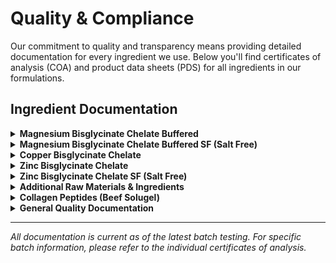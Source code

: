 # Quality & Compliance

Our commitment to quality and transparency means providing detailed documentation for every ingredient we use. Below you'll find certificates of analysis (COA) and product data sheets (PDS) for all ingredients in our formulations.

## Ingredient Documentation

<details>
<summary><strong>Magnesium Bisglycinate Chelate Buffered</strong></summary>

### Certificate of Analysis
<iframe src="QualityDocs/03451-GF_Magnesium Buffered COA_(BN19000000015).pdf" width="100%" height="600px" frameborder="0">
📄 [View PDF](QualityDocs/03451-GF_Magnesium Buffered COA_(BN19000000015).pdf)
</iframe>

### Product Data Sheet
<iframe src="QualityDocs/03451_Magnesium Bisglycinate Chelate Buffered_PDS 22-AUG-2024.pdf" width="100%" height="600px" frameborder="0">
📄 [View PDF](QualityDocs/03451_Magnesium Bisglycinate Chelate Buffered_PDS 22-AUG-2024.pdf)
</iframe>

</details>

<details>
<summary><strong>Magnesium Bisglycinate Chelate Buffered SF (Salt Free)</strong></summary>

### Certificate of Analysis
<iframe src="QualityDocs/03455_Magnesium Bisglycinate Chelate Buffered SF_COA (BN12000005421).pdf" width="100%" height="600px" frameborder="0">
📄 [View PDF](QualityDocs/03455_Magnesium Bisglycinate Chelate Buffered SF_COA (BN12000005421).pdf)
</iframe>

### Product Data Sheet
<iframe src="QualityDocs/03455_Magnesium Bisglycinate Chelate Buffered SF_PDS 22-AUG-2024.pdf" width="100%" height="600px" frameborder="0">
📄 [View PDF](QualityDocs/03455_Magnesium Bisglycinate Chelate Buffered SF_PDS 22-AUG-2024.pdf)
</iframe>

</details>

<details>
<summary><strong>Copper Bisglycinate Chelate</strong></summary>

### Certificate of Analysis
<iframe src="QualityDocs/03502_Copper Bisglycinate Chelate COA_(BN12000005207).pdf" width="100%" height="600px" frameborder="0">
📄 [View PDF](QualityDocs/03502_Copper Bisglycinate Chelate COA_(BN12000005207).pdf)
</iframe>

### Product Data Sheet
<iframe src="QualityDocs/03502_Copper Bisglycinate Chelate_PDS 22-AUG-2024.pdf" width="100%" height="600px" frameborder="0">
📄 [View PDF](QualityDocs/03502_Copper Bisglycinate Chelate_PDS 22-AUG-2024.pdf)
</iframe>

</details>

<details>
<summary><strong>Zinc Bisglycinate Chelate</strong></summary>

### Certificate of Analysis
<object data="QualityDocs/03506_Zinc Bisglycinate Chelate COA_(BN12000005573).pdf" type="application/pdf" width="100%" height="600px">
    <p>PDF cannot be displayed. <a href="QualityDocs/03506_Zinc Bisglycinate Chelate COA_(BN12000005573).pdf">Download PDF</a></p>
</object>

### Product Data Sheet
<object data="QualityDocs/03506_Zinc Bisglycinate Chelate_PDS 22-AUG-2024.pdf" type="application/pdf" width="100%" height="600px">
    <p>PDF cannot be displayed. <a href="QualityDocs/03506_Zinc Bisglycinate Chelate_PDS 22-AUG-2024.pdf">Download PDF</a></p>
</object>

</details>

<details>
<summary><strong>Zinc Bisglycinate Chelate SF (Salt Free)</strong></summary>

### Certificate of Analysis
📄 [Download COA](QualityDocs/03507_Zinc%20Bisglycinate%20Chelate%20SF%20COA_(BN12000005720).pdf)

### Product Data Sheet
📄 [Download PDS](QualityDocs/03507_Zinc%20Bisglycinate%20Chelate%20SF_PDS%2022-AUG-2024.pdf)

</details>

<details>
<summary><strong>Additional Raw Materials & Ingredients</strong></summary>

*Note: These ingredients are identified by supplier product codes. Contact us for specific ingredient identification.*

### Specification Sheets & Product Data

- **20519** - 📄 [Download Specification Sheet](QualityDocs/20519%20Specification%20Sheet%20R3-25%20(ID%203369771).pdf)
- **20773** - 📄 [Download Product Data Sheet](QualityDocs/20773%20Product%20Data%20Sheet%20(PDS)%20D5-22%20R5-23%20(ID%202621639).pdf)
- **20790** - 📄 [Download Specification Sheet](QualityDocs/20790%20Specification%20Sheet%20D8-19%20R10-19%20(ID%202202583).pdf)
- **20791** - 📄 [Download Specification Sheet](QualityDocs/20791%20Specification%20Sheet%20R5-25%20(ID%203475806).pdf)
- **20820** - 📄 [Download Specification Sheet](QualityDocs/20820%20Specification%20Sheet%20D12-23%20R8-24%20(ID%203123679).pdf)
- **24966** - 📄 [Download Product Data Sheet](QualityDocs/24966%20Product%20Data%20Sheet%20(PDS)%20D1-24%20R1-24%20(ID%202886742).pdf)
- **25112** - 📄 [Download Specification Sheet](QualityDocs/25112%20Specification%20Sheet%20D5-22%20R5-23%20(ID%202623167).pdf)
- **26252** - 📄 [Download Specification Sheet](QualityDocs/26252%20Specification%20Sheet%20R7-24%20(ID%203106951).pdf)
- **26261** - 📄 [Download Specification Sheet](QualityDocs/26261%20Specification%20Sheet%20D2-25%20R2-25%20(ID%203350110).pdf)
- **26369** - 📄 [Download Nutritional Statement & Flow Chart](QualityDocs/26369%20Specification%20Sheet_%20Nutritional_%20Product%20Statement_%20Flow%20Chart%20D5-23%20R8-23%20(ID%202709595).pdf)
- **26439** - 📄 [Download Specification Sheet](QualityDocs/26439%20Specification%20Sheet%20R6-24%20(ID%203060876).pdf)
- **26567** - 📄 [Download Specification Sheet](QualityDocs/26567%20Specification%20Sheet%20R9-24%20(ID%203175936).pdf)
- **26588** - 📄 [Download Specification Sheet](QualityDocs/26588%20Specification%20Sheet%20R8-24%20(ID%203129606).pdf)
- **26621** - 📄 [Download Specification Sheet](QualityDocs/26621%20Specification%20Sheet%20R5-25%20(ID%203466059).pdf)
- **26633** - 📄 [Download Specification Sheet](QualityDocs/26633%20Specification%20Sheet%20R3-25%20(ID%203392586).pdf)
- **26639** - 📄 [Download Specification Sheet](QualityDocs/26639%20Specification%20Sheet%20R3-25%20(ID%203374428).pdf)

</details>

<details>
<summary><strong>Collagen Peptides (Beef Solugel)</strong></summary>

### Flow Chart
📄 [Download Manufacturing Flow Chart](QualityDocs/Flow%20Chart%20(Beef%20Solugel)%20-%20Santa%20Fe%209.12.23.pdf)

### Origin Statement  
📄 [Download Certificate of Origin](QualityDocs/Origin%20Statement%20COO%20(Solugel)%20-%20Santa%20Fe%201.23.24%20-%2012.31.26.pdf)

### Quality FAQ
📄 [Download Quality FAQ](QualityDocs/Quality%20FAQ%20January%202024%20-%20SF%20Collagen%20Peptides%20E34_EN.pdf)

</details>

<details>
<summary><strong>General Quality Documentation</strong></summary>

### Allergen Information
📄 [Download Allergen Statement](QualityDocs/Allergens%2002.01.23%20-%2002.01.28.pdf)

### GMO Statement
📄 [Download GMO Statement](QualityDocs/Genetically%20Modified%20Organisms%20(GMO)%202.2.20%20-%2012.31.25%20.pdf)

</details>

</details>

---

*All documentation is current as of the latest batch testing. For specific batch information, please refer to the individual certificates of analysis.*